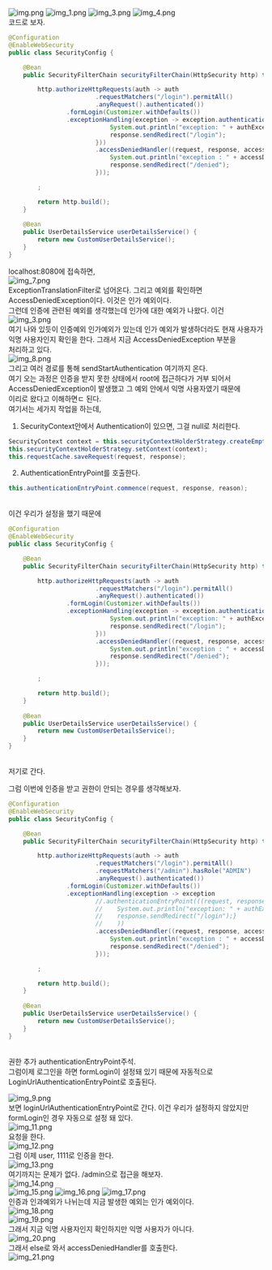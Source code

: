 ![img.png](img.png)
![img_1.png](img_1.png)
![img_3.png](img_3.png)
![img_4.png](img_4.png)
<Br>
코드로 보자. 
```java
@Configuration
@EnableWebSecurity
public class SecurityConfig {

    @Bean
    public SecurityFilterChain securityFilterChain(HttpSecurity http) throws Exception {

        http.authorizeHttpRequests(auth -> auth
                        .requestMatchers("/login").permitAll()
                        .anyRequest().authenticated())
                .formLogin(Customizer.withDefaults())
                .exceptionHandling(exception -> exception.authenticationEntryPoint(((request, response, authException) -> {
                            System.out.println("exception: " + authException.getMessage());
                            response.sendRedirect("/login");
                        }))
                        .accessDeniedHandler((request, response, accessDeniedException) -> {
                            System.out.println("exception : " + accessDeniedException.getMessage());
                            response.sendRedirect("/denied"); 
                        }));

        ;

        return http.build();
    }
    
    @Bean
    public UserDetailsService userDetailsService() {
        return new CustomUserDetailsService();
    }
}
```
localhost:8080에 접속하면, <br>
![img_7.png](img_7.png) <br>
ExceptionTranslationFilter로 넘어온다. 그리고 예외를 확인하면 AccessDeniedException이다. 이것은 인가 예외이다. <br>
그런데 인증에 관련된 예외를 생각했는데 인가에 대한 예외가 나왔다. 이건 <br>
![img_3.png](img_3.png)<br>
여기 나와 있듯이 인증예외 인가예외가 있는데 인가 예외가 발생하더라도 현재 사용자가 익명 사용자인지 확인을 한다. 그래서 지금 AccessDeniedException 부분을 <br>
처리하고 있다. <br>
![img_8.png](img_8.png) <br>
그리고 여러 경로를 통해 sendStartAuthentication 여기까지 온다. <br>
여기 오는 과정은 인증을 받지 못한 상태에서 root에 접근하다가 거부 되어서 AccessDeniedException이 발생했고 그 예외 안에서 익명 사용자였기 때문에<br>
이리로 왔다고 이해하면ㄷ 된다. <br>
여기서는 세가지 작업을 하는데, <br>
1. SecurityContext안에서 Authentication이 있으면, 그걸 null로 처리한다.
```java
SecurityContext context = this.securityContextHolderStrategy.createEmptyContext();
this.securityContextHolderStrategy.setContext(context);
this.requestCache.saveRequest(request, response);
```
2. AuthenticationEntryPoint를 호출한다. 
```java
this.authenticationEntryPoint.commence(request, response, reason);
```
<br>
이건 우리가 설정을 했기 때문에 <br>

```java
@Configuration
@EnableWebSecurity
public class SecurityConfig {

    @Bean
    public SecurityFilterChain securityFilterChain(HttpSecurity http) throws Exception {

        http.authorizeHttpRequests(auth -> auth
                        .requestMatchers("/login").permitAll()
                        .anyRequest().authenticated())
                .formLogin(Customizer.withDefaults())
                .exceptionHandling(exception -> exception.authenticationEntryPoint(((request, response, authException) -> {
                            System.out.println("exception: " + authException.getMessage());
                            response.sendRedirect("/login");
                        }))
                        .accessDeniedHandler((request, response, accessDeniedException) -> {
                            System.out.println("exception : " + accessDeniedException.getMessage());
                            response.sendRedirect("/denied"); 
                        }));

        ;

        return http.build();
    }
    
    @Bean
    public UserDetailsService userDetailsService() {
        return new CustomUserDetailsService();
    }
}
```
<br>
저기로 간다. <br>

그럼 이번에 인증을 받고 권한이 안되는 경우를 생각해보자. <br>
```java
@Configuration
@EnableWebSecurity
public class SecurityConfig {

    @Bean
    public SecurityFilterChain securityFilterChain(HttpSecurity http) throws Exception {

        http.authorizeHttpRequests(auth -> auth
                        .requestMatchers("/login").permitAll()    
                        .requestMatchers("/admin").hasRole("ADMIN")
                        .anyRequest().authenticated())
                .formLogin(Customizer.withDefaults())
                .exceptionHandling(exception -> exception
                        //.authenticationEntryPoint(((request, response, authException) -> {
                        //    System.out.println("exception: " + authException.getMessage());
                        //    response.sendRedirect("/login");}
                        //    ))
                        .accessDeniedHandler((request, response, accessDeniedException) -> {
                            System.out.println("exception : " + accessDeniedException.getMessage());
                            response.sendRedirect("/denied"); 
                        }));

        ;

        return http.build();
    }
    
    @Bean
    public UserDetailsService userDetailsService() {
        return new CustomUserDetailsService();
    }
}
```
<br>
권한 추가 authenticationEntryPoint주석. 
<br>
그럼이제 로그인을 하면 formLogin이 설정돼 있기 때문에 자동적으로 LoginUrlAuthenticationEntryPoint로 호출된다. <br>

![img_9.png](img_9.png) <br>
보면 loginUrlAuthenticationEntryPoint로 간다. 이건 우리가 설정하지 않았지만 formLogin인 경우 자동으로 설정 돼 있다. <br>
![img_11.png](img_11.png) <br>
요청을 한다. <br>
![img_12.png](img_12.png) <br>
그럼 이제 user, 1111로 인증을 한다. <br>
![img_13.png](img_13.png) <br>
여기까지는 문제가 없다. /admin으로 접근을 해보자. <br>
![img_14.png](img_14.png) <br>
![img_15.png](img_15.png)
![img_16.png](img_16.png)
![img_17.png](img_17.png) <br>
인증과 인과예외가 나뉘는데 지금 발생한 예외는 인가 예외이다.<br>
![img_18.png](img_18.png) <br>
![img_19.png](img_19.png) <br>
그래서 지금 익명 사용자인지 확인하지만 익명 사용자가 아니다. <br>
![img_20.png](img_20.png) <br>
그래서 else로 와서 accessDeniedHandler를 호출한다. <br>
![img_21.png](img_21.png)


